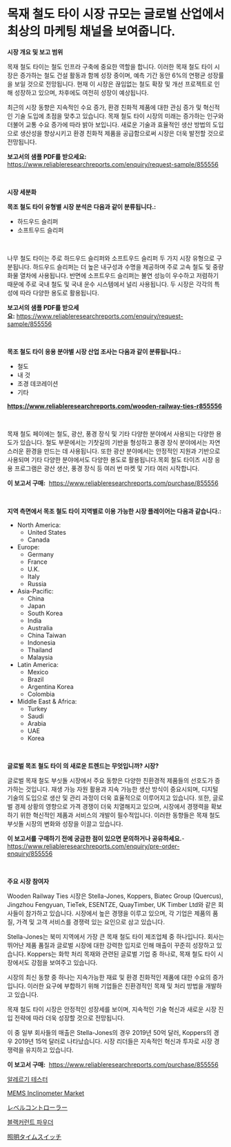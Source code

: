 <p><h1>목재 철도 타이 시장 규모는 글로벌 산업에서 최상의 마케팅 채널을 보여줍니다.</h1></p><p><strong>시장 개요 및 보고 범위</strong></p>
<p><p>목재 철도 타이는 철도 인프라 구축에 중요한 역할을 합니다. 이러한 목재 철도 타이 시장은 증가하는 철도 건설 활동과 함께 성장 중이며, 예측 기간 동안 6%의 연평균 성장률을 보일 것으로 전망됩니다. 현재 이 시장은 끊임없는 철도 확장 및 개선 프로젝트로 인해 성장하고 있으며, 차후에도 여전히 성장이 예상됩니다.</p><p>최근의 시장 동향은 지속적인 수요 증가, 환경 친화적 제품에 대한 관심 증가 및 혁신적인 기술 도입에 초점을 맞추고 있습니다. 목재 철도 타이 시장의 미래는 증가하는 인구와 더불어 교통 수요 증가에 따라 밝아 보입니다. 새로운 기술과 효율적인 생산 방법의 도입으로 생산성을 향상시키고 환경 친화적 제품을 공급함으로써 시장은 더욱 발전할 것으로 전망됩니다.</p></p>
<p><strong>보고서의 샘플 PDF를 받으세요:</strong> <a href="https://www.reliableresearchreports.com/enquiry/request-sample/855556">https://www.reliableresearchreports.com/enquiry/request-sample/855556</a></p>
<p>&nbsp;</p>
<p><strong>시장 세분화</strong></p>
<p><strong>목조 철도 타이 유형별 시장 분석은 다음과 같이 분류됩니다.:</strong></p>
<p><ul><li>하드우드 슬리퍼</li><li>소프트우드 슬리퍼</li></ul></p>
<p>&nbsp;</p>
<p><p>나무 철도 타이는 주로 하드우드 슬리퍼와 소프트우드 슬리퍼 두 가지 시장 유형으로 구분됩니다. 하드우드 슬리퍼는 더 높은 내구성과 수명을 제공하며 주로 고속 철도 및 중량 화물 열차에 사용됩니다. 반면에 소프트우드 슬리퍼는 불연 성능이 우수하고 저렴하기 때문에 주로 국내 철도 및 국내 운수 시스템에서 널리 사용됩니다. 두 시장은 각각의 특성에 따라 다양한 용도로 활용됩니다.</p></p>
<p><strong>보고서의 샘플 PDF를 받으세요:</strong>&nbsp;<a href="https://www.reliableresearchreports.com/enquiry/request-sample/855556">https://www.reliableresearchreports.com/enquiry/request-sample/855556</a></p>
<p>&nbsp;</p>
<p><strong> 목조 철도 타이 응용 분야별 시장 산업 조사는 다음과 같이 분류됩니다.:</strong></p>
<p><ul><li>철도</li><li>내 것</li><li>조경 데코레이션</li><li>기타</li></ul></p>
<p><strong><a href="https://www.reliableresearchreports.com/wooden-railway-ties-r855556">https://www.reliableresearchreports.com/wooden-railway-ties-r855556</a></strong></p>
<p>&nbsp;</p>
<p><p>목재 철도 페이에는 철도, 광산, 풍경 장식 및 기타 다양한 분야에서 사용되는 다양한 용도가 있습니다. 철도 부문에서는 기찻길의 기반을 형성하고 풍경 장식 분야에서는 자연스러운 환경을 만드는 데 사용됩니다. 또한 광산 분야에서는 안정적인 지원과 기반으로 사용되며 기타 다양한 분야에서도 다양한 용도로 활용됩니다.목회 철도 타이즈 시장 응용 프로그램은 광산 생산, 풍경 장식 등 여러 번 마켓 및 기타 여러 시작합니다.</p></p>
<p><strong>이 보고서 구매:</strong>&nbsp; <a href="https://www.reliableresearchreports.com/purchase/855556">https://www.reliableresearchreports.com/purchase/855556</a></p>
<p>&nbsp;</p>
<p><strong>지역 측면에서 목조 철도 타이 지역별로 이용 가능한 시장 플레이어는 다음과 같습니다.:</strong></p>
<p><ul>
    <li>
        North America:
        <ul>
            <li>United States</li>
            <li>Canada</li>
        </ul>
    </li>
    <li>
        Europe:
        <ul>
            <li>Germany</li>
            <li>France</li>
            <li>U.K.</li>
            <li>Italy</li>
            <li>Russia</li>
        </ul>
    </li>
    <li>
        Asia-Pacific:
        <ul>
            <li>China</li>
            <li>Japan</li>
            <li>South Korea</li>
            <li>India</li>
            <li>Australia</li>
            <li>China Taiwan</li>
            <li>Indonesia</li>
            <li>Thailand</li>
            <li>Malaysia</li>
        </ul>
    </li>
    <li>
        Latin America:
        <ul>
            <li>Mexico</li>
            <li>Brazil</li>
            <li>Argentina Korea</li>
            <li>Colombia</li>
        </ul>
    </li>
    <li>
        Middle East & Africa:
        <ul>
            <li>Turkey</li>
            <li>Saudi</li>
            <li>Arabia</li>
            <li>UAE</li>
            <li>Korea</li>
        </ul>
    </li>
    </ul></p>
<p>&nbsp;</p>
<p><strong>글로벌 목조 철도 타이 의 새로운 트렌드는 무엇입니까? 시장?</strong></p>
<p><p>글로벌 목재 철도 부싯돌 시장에서 주요 동향은 다양한 친환경적 제품들의 선호도가 증가하는 것입니다. 재생 가능 자원 활용과 지속 가능한 생산 방식이 중요시되며, 디지털 기술의 도입으로 생산 및 관리 과정이 더욱 효율적으로 이루어지고 있습니다. 또한, 글로벌 경제 상황의 영향으로 가격 경쟁이 더욱 치열해지고 있으며, 시장에서 경쟁력을 확보하기 위한 혁신적인 제품과 서비스의 개발이 필수적입니다. 이러한 동향들은 목재 철도 부싯돌 시장의 변화와 성장을 이끌고 있습니다.</p></p>
<p><strong>이 보고서를 구매하기 전에 궁금한 점이 있으면 문의하거나 공유하세요.</strong>- <a href="https://www.reliableresearchreports.com/enquiry/pre-order-enquiry/855556">https://www.reliableresearchreports.com/enquiry/pre-order-enquiry/855556</a></p>
<p>&nbsp;</p>
<p><strong>주요 시장 참여자</strong></p>
<p><p>Wooden Railway Ties 시장은 Stella-Jones, Koppers, Biatec Group (Quercus), Jingzhou Fengyuan, TieTek, ESENTZE, QuayTimber, UK Timber Ltd와 같은 회사들이 참가하고 있습니다. 시장에서 높은 경쟁을 이루고 있으며, 각 기업은 제품의 품질, 가격 및 고객 서비스를 경쟁력 있는 요인으로 삼고 있습니다.</p><p>Stella-Jones는 북미 지역에서 가장 큰 목재 철도 타이 제조업체 중 하나입니다. 회사는 뛰어난 제품 품질과 글로벌 시장에 대한 강력한 입지로 인해 매출이 꾸준히 성장하고 있습니다. Koppers는 화학 처리 목재와 관련된 글로벌 기업 중 하나로, 목재 철도 타이 시장에서도 강점을 보여주고 있습니다.</p><p>시장의 최신 동향 중 하나는 지속가능한 재료 및 환경 친화적인 제품에 대한 수요의 증가입니다. 이러한 요구에 부합하기 위해 기업들은 친환경적인 목재 및 처리 방법을 개발하고 있습니다.</p><p>목재 철도 타이 시장은 안정적인 성장세를 보이며, 지속적인 기술 혁신과 새로운 시장 진입 전략에 따라 더욱 성장할 것으로 전망됩니다.</p><p>이 중 일부 회사들의 매출은 Stella-Jones의 경우 2019년 50억 달러, Koppers의 경우 2019년 15억 달러로 나타났습니다. 시장 리더들은 지속적인 혁신과 투자로 시장 경쟁력을 유지하고 있습니다.</p></p>
<p><strong>이 보고서 구매:</strong>&nbsp;&nbsp;<a href="https://www.reliableresearchreports.com/purchase/855556">https://www.reliableresearchreports.com/purchase/855556</a></p>
<p><p><a href="https://github.com/fredrickeglers/Market-Research-Report-List-1/blob/main/115578319727.md">알레르기 테스터</a></p><p><a href="https://github.com/Sherrillcrooksxa8i18ucf2m/Market-Research-Report-List-2/blob/main/mems-inclinometer-market.md">MEMS Inclinometer Market</a></p><p><a href="https://github.com/hwbcz413288296/Market-Research-Report-List-1/blob/main/904434821171.md">レベルコントローラー</a></p><p><a href="https://github.com/bunxhcci35271755/Market-Research-Report-List-1/blob/main/383052619726.md">블랙커런트 파우더</a></p><p><a href="https://github.com/efcvopdgkdx128/Market-Research-Report-List-1/blob/main/734174721170.md">照明タイムスイッチ</a></p></p>